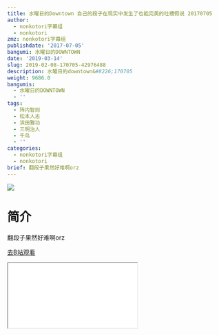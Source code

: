 ```yaml
---
title: 水曜日的Downtown 自己的段子在现实中发生了也能完美的吐槽假说 20170705
author:
  - nonkotori字幕组
  - nonkotori
zmz: nonkotori字幕组
publishdate: '2017-07-05'
bangumi: 水曜日的DOWNTOWN
date: '2019-03-14'
slug: 2019-02-08-170705-42976488
description: 水曜日的downtown&#8226;170705
weight: 9686.0
bangumis:
  - 水曜日的DOWNTOWN
  - ''
tags:
  - 阵内智则
  - 松本人志
  - 滨田雅功
  - 三明治人
  - 千鸟
  - ''
categories:
  - nonkotori字幕组
  - nonkotori
brief: 翻段子果然好难啊orz
---
```

![](https://i.imgur.com/CP3ibtp.jpg)
# 简介  
翻段子果然好难啊orz  

[去B站观看](https://www.bilibili.com/video/av42976488/)
<div class ="resp-container"><iframe class="testiframe" src="//player.bilibili.com/player.html?aid=42976488"", scrolling="no", allowfullscreen="true" > </iframe></div> 
